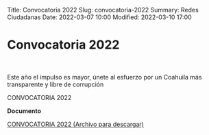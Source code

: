 Title: Convocatoria 2022
Slug: convocatoria-2022
Summary: Redes Ciudadanas
Date: 2022-03-07 10:00
Modified: 2022-03-10 17:00


<h1> Convocatoria 2022 </h1>
<br>

Este año el impulso es mayor, únete al esfuerzo por un Coahuila más transparente y libre de corrupción

CONVOCATORIA 2022

 **Documento**

<!--object data="lineas-estrategicas.pdf" type="application/pdf" width="100%" height="600"></object-->


[CONVOCATORIA 2022 (Archivo para descargar)]("#")

